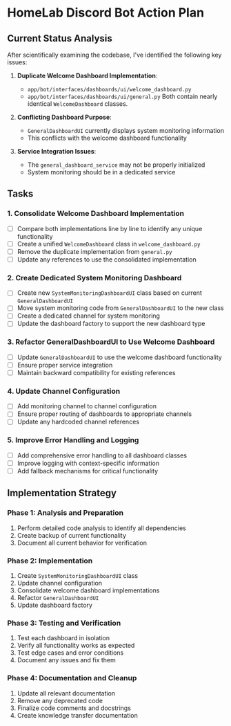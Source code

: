 # HomeLab Discord Bot Action Plan

## Current Status Analysis

After scientifically examining the codebase, I've identified the following key issues:

1. **Duplicate Welcome Dashboard Implementation**: 
   - `app/bot/interfaces/dashboards/ui/welcome_dashboard.py`
   - `app/bot/interfaces/dashboards/ui/general.py`
   Both contain nearly identical `WelcomeDashboard` classes.

2. **Conflicting Dashboard Purpose**:
   - `GeneralDashboardUI` currently displays system monitoring information
   - This conflicts with the welcome dashboard functionality

3. **Service Integration Issues**:
   - The `general_dashboard_service` may not be properly initialized
   - System monitoring should be in a dedicated service

## Tasks

### 1. Consolidate Welcome Dashboard Implementation
- [ ] Compare both implementations line by line to identify any unique functionality
- [ ] Create a unified `WelcomeDashboard` class in `welcome_dashboard.py`
- [ ] Remove the duplicate implementation from `general.py`
- [ ] Update any references to use the consolidated implementation

### 2. Create Dedicated System Monitoring Dashboard
- [ ] Create new `SystemMonitoringDashboardUI` class based on current `GeneralDashboardUI`
- [ ] Move system monitoring code from `GeneralDashboardUI` to the new class
- [ ] Create a dedicated channel for system monitoring
- [ ] Update the dashboard factory to support the new dashboard type

### 3. Refactor GeneralDashboardUI to Use Welcome Dashboard
- [ ] Update `GeneralDashboardUI` to use the welcome dashboard functionality
- [ ] Ensure proper service integration
- [ ] Maintain backward compatibility for existing references

### 4. Update Channel Configuration
- [ ] Add monitoring channel to channel configuration
- [ ] Ensure proper routing of dashboards to appropriate channels
- [ ] Update any hardcoded channel references

### 5. Improve Error Handling and Logging
- [ ] Add comprehensive error handling to all dashboard classes
- [ ] Improve logging with context-specific information
- [ ] Add fallback mechanisms for critical functionality

## Implementation Strategy

### Phase 1: Analysis and Preparation
1. Perform detailed code analysis to identify all dependencies
2. Create backup of current functionality
3. Document all current behavior for verification

### Phase 2: Implementation
1. Create `SystemMonitoringDashboardUI` class
2. Update channel configuration
3. Consolidate welcome dashboard implementations
4. Refactor `GeneralDashboardUI`
5. Update dashboard factory

### Phase 3: Testing and Verification
1. Test each dashboard in isolation
2. Verify all functionality works as expected
3. Test edge cases and error conditions
4. Document any issues and fix them

### Phase 4: Documentation and Cleanup
1. Update all relevant documentation
2. Remove any deprecated code
3. Finalize code comments and docstrings
4. Create knowledge transfer documentation